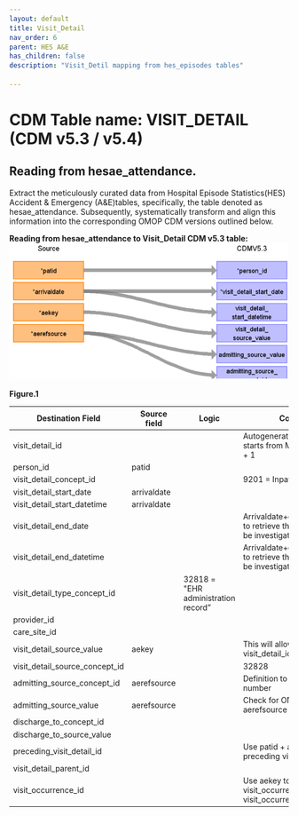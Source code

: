 ```yaml
---
layout: default
title: Visit_Detail
nav_order: 6
parent: HES A&E
has_children: false
description: "Visit_Detil mapping from hes_episodes tables"

---
```



# CDM Table name: VISIT_DETAIL (CDM v5.3 / v5.4)

## Reading from hesae_attendance.

Extract the meticulously curated data from Hospital Episode Statistics(HES) Accident & Emergency (A&E)tables, specifically, the table denoted as hesae_attendance. Subsequently, systematically transform and align this information into the corresponding OMOP CDM versions outlined below.

**Reading from hesae_attendance to Visit_Detail CDM v5.3 table:**
![](images/image4.png)

**Figure.1**

| Destination Field | Source field | Logic | Comment field |
| --- | --- | --- | --- |
| visit_detail_id |  |  | Autogenerate: if table is empty, starts from MAX(public.visit_detail) + 1|
| person_id | patid |  |  |
| visit_detail_concept_id |  |  | 9201 = Inpatient visit |
| visit_detail_start_date | arrivaldate | |  |
| visit_detail_start_datetime | arrivaldate | |  |
| visit_detail_end_date |  | | Arrivaldate+depdur may allow us to retrieve the visit_end_date (To be investigated later)|
| visit_detail_end_datetime | | |  Arrivaldate+depdur may allow us to retrieve the visit_end_date (To be investigated later)|
| visit_detail_type_concept_id |  | 32818 = "EHR administration record” |  |
| provider_id | |  | |
| care_site_id | |  |  |
| visit_detail_source_value | aekey | | This will allow us to retrieve visit_detail_id using patid. |
| visit_detail_source_concept_id |  |  | 32828 |
| admitting_source_concept_id | aerefsource |  | Definition to be added instead of number |
| admitting_source_value | aerefsource |  | Check for OMOP codes from aerefsource |
| discharge_to_concept_id | |  |  |
| discharge_to_source_value |  |  |  |
| preceding_visit_detail_id |  |  | Use patid + aekey where to get the preceding visit_detail_id if any.|
| visit_detail_parent_id |  |  |  |
| visit_occurrence_id |  |  | Use aekey to retrieve visit_occurrence_id from visit_occurrence.visit_source_value |